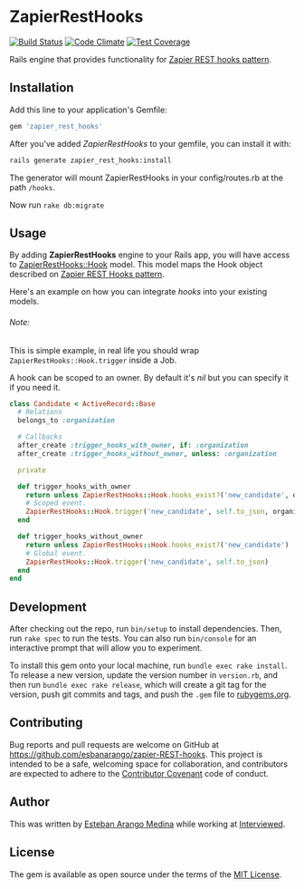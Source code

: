 # ZapierRestHooks
[![Build Status](https://travis-ci.org/esbanarango/zapier-REST-hooks.svg?branch=master)](https://travis-ci.org/esbanarango/zapier-REST-hooks) [![Code Climate](https://codeclimate.com/github/esbanarango/zapier-REST-hooks/badges/gpa.svg)](https://codeclimate.com/github/esbanarango/zapier-REST-hooks) [![Test Coverage](https://codeclimate.com/github/esbanarango/zapier-REST-hooks/badges/coverage.svg)](https://codeclimate.com/github/esbanarango/zapier-REST-hooks/coverage)

Rails engine that provides functionality for [Zapier REST hooks pattern](https://zapier.com/developer/documentation/v2/rest-hooks/).

## Installation

Add this line to your application's Gemfile:

```ruby
gem 'zapier_rest_hooks'
```

After you've added _ZapierRestHooks_ to your gemfile, you can install it with:

````bash
rails generate zapier_rest_hooks:install
````

The generator will mount ZapierRestHooks in your config/routes.rb at the path `/hooks`.

Now run `rake db:migrate`

## Usage

By adding __ZapierRestHooks__ engine to your Rails app, you will have access to [ZapierRestHooks::Hook](https://github.com/esbanarango/zapier-REST-hooks/blob/master/app/models/zapier_rest_hooks/hook.rb) model. This model maps the Hook object described on [Zapier REST Hooks pattern](https://zapier.com/developer/documentation/v2/rest-hooks/#rest-hooks).

Here's an example on how you can integrate _hooks_ into your existing models.

###### Note:
This is simple example, in real life you should wrap `ZapierRestHooks::Hook.trigger` inside a Job.

A hook can be scoped to an owner. By default it's _nil_ but you can specify it if you need it.

````ruby
class Candidate < ActiveRecord::Base
  # Relations
  belongs_to :organization

  # Callbacks
  after_create :trigger_hooks_with_owner, if: :organization
  after_create :trigger_hooks_without_owner, unless: :organization

  private

  def trigger_hooks_with_owner
    return unless ZapierRestHooks::Hook.hooks_exist?('new_candidate', organization)
    # Scoped event.
    ZapierRestHooks::Hook.trigger('new_candidate', self.to_json, organization)
  end

  def trigger_hooks_without_owner
    return unless ZapierRestHooks::Hook.hooks_exist?('new_candidate')
    # Global event.
    ZapierRestHooks::Hook.trigger('new_candidate', self.to_json)
  end
end
````

## Development

After checking out the repo, run `bin/setup` to install dependencies. Then, run `rake spec` to run the tests. You can also run `bin/console` for an interactive prompt that will allow you to experiment.

To install this gem onto your local machine, run `bundle exec rake install`. To release a new version, update the version number in `version.rb`, and then run `bundle exec rake release`, which will create a git tag for the version, push git commits and tags, and push the `.gem` file to [rubygems.org](https://rubygems.org).

## Contributing

Bug reports and pull requests are welcome on GitHub at https://github.com/esbanarango/zapier-REST-hooks. This project is intended to be a safe, welcoming space for collaboration, and contributors are expected to adhere to the [Contributor Covenant](http://contributor-covenant.org) code of conduct.


## Author

This was written by [Esteban Arango Medina](http://esbanarango.com) while working at [Interviewed](https://www.interviewed.com/).

## License

The gem is available as open source under the terms of the [MIT License](http://opensource.org/licenses/MIT).

